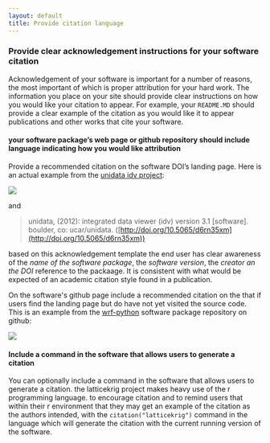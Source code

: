 ```yaml
---
layout: default
title: Provide citation language
---
```


### Provide clear acknowledgement instructions for your software citation

Acknowledgement of your software is important for a number of reasons, the most important of which is proper attribution for your hard work.  The information you place on your site should provide clear instructions on how you would like your citation to appear.  For example, your `README.MD` should provide a clear example of the citation as you would like it to appear publications and other works that cite your software.

#### your software package’s web page or github repository should include language indicating how you would like attribution

Provide a recommended citation on the software DOI’s landing page.  Here is an actual example from the [unidata idv project](https://www.unidata.ucar.edu/software/idv/):

![](/software-citation/assets/idv_citation_example.PNG)

and 

> unidata, (2012): integrated data viewer (idv) version 3.1 [software]. boulder, co: ucar/unidata. ([http://doi.org/10.5065/d6rn35xm](http://doi.org/10.5065/d6rn35xm))

based on this acknowledgement template the end user has clear awareness of the *name of the software package*, the *software version*, the *creator an the DOI* reference to the packaage.  It is consistent with what would be expected of an academic citation style found in a publication.

On the software's github page include a recommended citation on the that if users find the landing page but do have not yet visited the source code.  This is an example from the [wrf-python](https://github.com/ncar/wrf-python) software package repository on github:

![](/software-citation/assets/wrf_citation_example.PNG)

#### Include a command in the software that allows users to generate a citation
You can optionally include a command in the software that allows users to generate a citation.  the latticekrig project makes heavy use of the r programming language.  to encourage citation and to remind users that within their r environment that they may get an example of the citation as the authors intended, with the `citation("latticekrig")` command in the language which will generate the citation with the current running version of the software.
